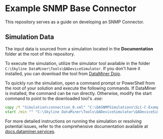 # Example SNMP Base Connector

This repository serves as a guide on developing an SNMP Connector.

## Simulation Data

The input data is sourced from a simulation located in the **Documentation** folder at the root of this repository.

To execute the simulation, utilize the simulator tool available in the folder `C:\Skyline DataMiner\Tools\QADeviceSimulator`. If you don't have it installed, you can download the tool from [DataMiner Dojo](https://community.dataminer.services/download/skyline-device-simulator/).

To quickly run the simulation, open a command prompt or PowerShell from the root of your solution and execute the following commands. If DataMiner is installed, the command can be run directly. Otherwise, modify the start command to point to the downloaded tool's *.exe*:

```cmd
copy /Y "Simulation\connection_0.xml" "C:\QASNMPSimulations\SLC-C-Example_SNMP-Base_1.0.0.X.xml"
start /min "" "C:\Skyline DataMiner\Tools\QADeviceSimulator\QADeviceSimulator.exe" "SLC-C-Example_SNMP-Base_1.0.0.X.xml"
```

For more detailed instructions on running the simulation or resolving potential issues, refer to the comprehensive documentation available at [docs.dataminer.services](https://docs.dataminer.services/user-guide/Reference/DataMiner_Tools/QADeviceSimulator/TOOQASNMPSimulator.html).
